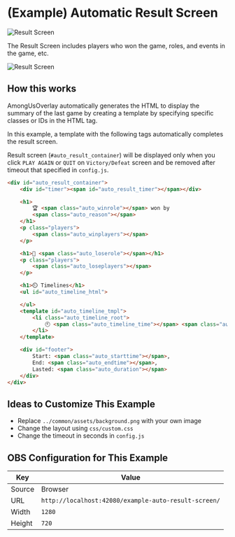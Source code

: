 # (Example) Automatic Result Screen

![Result Screen](https://media.githubusercontent.com/media/kurokobo/storage/main/amongus-overlay/example-auto-result-screen.gif)

The Result Screen includes players who won the game, roles, and events in the game, etc.

![Result Screen](https://user-images.githubusercontent.com/2920259/118368479-2b130a00-b5dd-11eb-8949-aa98286ca7cb.png)

## How this works

AmongUsOverlay automatically generates the HTML to display the summary of the last game by creating a template by specifying specific classes or IDs in the HTML tag.

In this example, a template with the following tags automatically completes the result screen.

Result screen (`#auto_result_container`) will be displayed only when you click `PLAY AGAIN` or `QUIT` on `Victory/Defeat` screen and be removed after timeout that specified in `config.js`.

```html
<div id="auto_result_container">
    <div id="timer"><span id="auto_result_timer"></span></div>

    <h1>
        🏆 <span class="auto_winrole"></span> won by
        <span class="auto_reason"></span>
    </h1>
    <p class="players">
        <span class="auto_winplayers"></span>
    </p>

    <h1>🤢 <span class="auto_loserole"></span></h1>
    <p class="players">
        <span class="auto_loseplayers"></span>
    </p>

    <h1>⏲️ Timelines</h1>
    <ul id="auto_timeline_html">

    </ul>
    <template id="auto_timeline_tmpl">
        <li class="auto_timeline_root">
            🕙 <span class="auto_timeline_time"></span> <span class="auto_timeline_event"></span>
        </li>
    </template>

    <div id="footer">
        Start: <span class="auto_starttime"></span>,
        End: <span class="auto_endtime"></span>,
        Lasted: <span class="auto_duration"></span>
    </div>
</div>
```

## Ideas to Customize This Example

* Replace `../common/assets/background.png` with your own image
* Change the layout using `css/custom.css`
* Change the timeout in seconds in `config.js`

## OBS Configuration for This Example

| Key | Value |
|-|-|
| Source | Browser |
| URL | `http://localhost:42080/example-auto-result-screen/` |
| Width | `1280` |
| Height | `720` |

